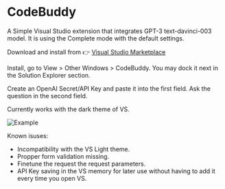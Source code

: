 # CodeBuddy

A Simple Visual Studio extension that integrates GPT-3 text-davinci-003 model. It is using the Complete mode with the default settings.

Download and install from 👉 [Visual Studio Marketplace](https://marketplace.visualstudio.com/items?itemName=CodeWithJulian.CodeBuddyExtension)

Install, go to View > Other Windows > CodeBuddy. You may dock it next in the Solution Explorer section.

Create an OpenAI Secret/API Key and paste it into the first field. Ask the question in the second field.

Currently works with the dark theme of VS.

![Example](https://user-images.githubusercontent.com/39761148/227711861-0b6f0bb2-7d94-4949-a538-4cc2d27cacf0.png)

Known isuses:
- Incompatibility with the VS Light theme.
- Propper form validation missing.
- Finetune the request the request parameters.
- API Key saving in the VS memory for later use without having to add it every time you open VS.
